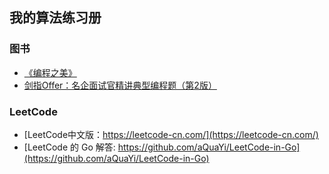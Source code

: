 ## 我的算法练习册

### 图书
- [《编程之美》](https://book.douban.com/subject/3004255/)
- [剑指Offer：名企面试官精讲典型编程题（第2版）](https://book.douban.com/subject/27008702/)

### LeetCode

- [LeetCode中文版：https://leetcode-cn.com/](https://leetcode-cn.com/)
- [LeetCode 的 Go 解答: https://github.com/aQuaYi/LeetCode-in-Go](https://github.com/aQuaYi/LeetCode-in-Go)
